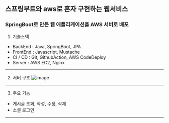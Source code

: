## 스프링부트와 aws로 혼자 구현하는 웹서비스
### SpringBoot로 만든 웹 애플리케이션을 AWS 서버로 배포

1. 기술스택
  - BackEnd : Java, SpringBoot, JPA
  - FrontEnd : Javascript, Mustache
  - CI / CD : Git, GithubAction, AWS CodeDeploy
  - Server : AWS EC2, Nginx
---
2. 서버 구조
![image](https://github.com/JongSoo0919/springboot-with-aws/assets/118274698/72b4ab61-9347-4d47-925c-0713167ec801)
---
3. 주요 기능
  - 게시글 조회, 작성, 수정, 삭제
  - 소셜 로그인
---
